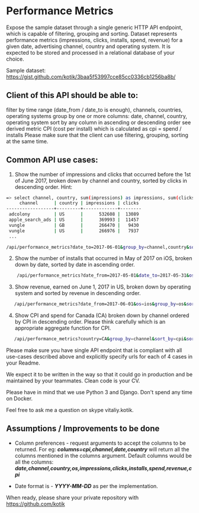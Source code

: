 
# Performance Metrics
Expose the sample dataset through a single generic HTTP API endpoint, which is capable of filtering, grouping and sorting. Dataset represents performance metrics (impressions, clicks, installs, spend, revenue) for a given date, advertising channel, country and operating system. It is expected to be stored and processed in a relational database of your choice.

Sample dataset: https://gist.github.com/kotik/3baa5f53997cce85cc0336cb1256ba8b/

## Client of this API should be able to:

filter by time range (date_from / date_to is enough), channels, countries, operating systems
group by one or more columns: date, channel, country, operating system
sort by any column in ascending or descending order
see derived metric CPI (cost per install) which is calculated as cpi = spend / installs
Please make sure that the client can use filtering, grouping, sorting at the same time.

## Common API use cases:

1. Show the number of impressions and clicks that occurred before the 1st of June 2017, broken down by channel and country, sorted by clicks in descending order. Hint:
``` bash
=> select channel, country, sum(impressions) as impressions, sum(clicks) as clicks from sampledataset where date <= '2017-06-01' group by channel, country order by clicks desc;
     channel      | country | impressions | clicks 
------------------+---------+-------------+--------
 adcolony         | US      |      532608 |  13089
 apple_search_ads | US      |      369993 |  11457
 vungle           | GB      |      266470 |   9430
 vungle           | US      |      266976 |   7937
 ...
 ```
 ```bash
 /api/performance_metrics?date_to=2017-06-01&group_by=channel,country&sort_by=clicks&sort_order=desc
 ```
2. Show the number of installs that occurred in May of 2017 on iOS, broken down by date, sorted by date in ascending order.
``` bash
    /api/performance_metrics?date_from=2017-05-01&date_to=2017-05-31&os=ios&group_by=date&sort_by=revenue&sort_order=asc
```
3. Show revenue, earned on June 1, 2017 in US, broken down by operating system and sorted by revenue in descending order.
``` bash
   /api/performance_metrics?date_from=2017-06-01&os=ios&group_by=os&sort_by=revenue&sort_order=desc
```
4. Show CPI and spend for Canada (CA) broken down by channel ordered by CPI in descending order. Please think carefully which is an appropriate aggregate function for CPI.
``` bash
   /api/performance_metrics?country=CA&group_by=channel&sort_by=cpi&sort_order=desc
```
Please make sure you have single API endpoint that is compliant with all use-cases described above and explicitly specify urls for each of 4 cases in your Readme.

We expect it to be written in the way so that it could go in production and be maintained by your teammates. Clean code is your CV.

Please have in mind that we use Python 3 and Django. Don't spend any time on Docker.

Feel free to ask me a question on skype vitaliy.kotik.

## Assumptions / Improvements to be done
- Column preferences - request arguments to accept the columns to be returned. For eg: ***columns=cpi,channel,date,country*** will return all the columns mentioned in the columns argument. Default columns would be all the columns: ***date,channel,country,os,impressions,clicks,installs,spend,revenue,cpi***

- Date format is - ***YYYY-MM-DD*** as per the implementation. 


When ready, please share your private repository with https://github.com/kotik